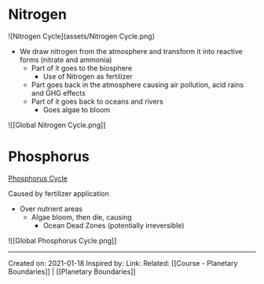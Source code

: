# Nitrogen
![Nitrogen Cycle](assets/Nitrogen Cycle.png)

- We draw nitrogen from the atmosphere and transform it into reactive forms (nitrate and ammonia)
	- Part of it goes to the biosphere 
		- Use of Nitrogen as fertilizer
	- Part goes back in the atmosphere causing air pollution, acid rains and GHG effects
	- Part of it goes back to oceans and rivers
		- Goes algae to bloom

![[Global Nitrogen Cycle.png]]

# Phosphorus
[Phosphorus Cycle](https://biologydictionary.net/wp-content/uploads/2017/06/Simple-phosphorus-cycle.jpg)

Caused by fertilizer application

- Over nutrient areas
	- Algae bloom, then die, causing
		- Ocean Dead Zones (potentially irreversible)

![[Global Phosphorus Cycle.png]]

-------------------
Created on: 2021-01-18
Inspired by:
Link:
Related: [[Course - Planetary Boundaries]] | [[Planetary Boundaries]]